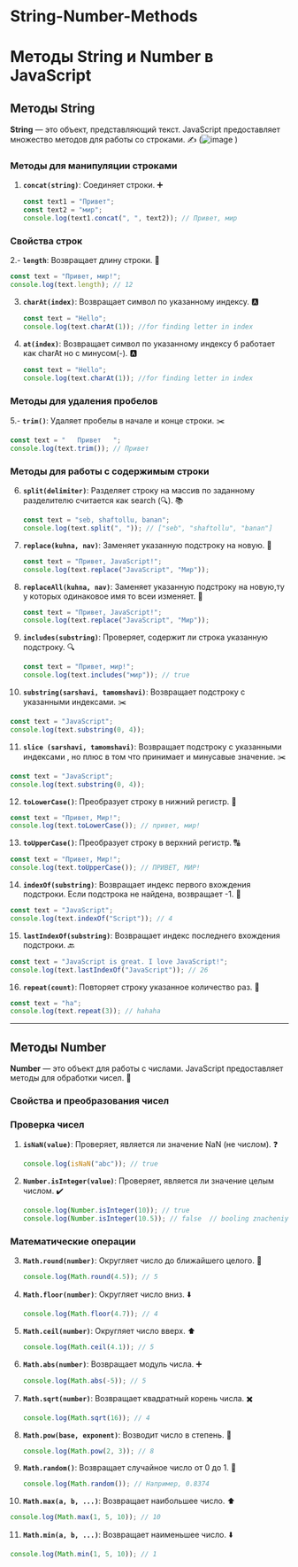 # String-Number-Methods

# Методы String и Number в JavaScript

## Методы String
**String** — это объект, представляющий текст. JavaScript предоставляет множество методов для работы со строками. ✍️
(![image](https://github.com/user-attachments/assets/e284445b-5826-41a0-a6d2-177d18d0375e)
)

### Методы для манипуляции строками
1. **`concat(string)`**: Соединяет строки. ➕
   ```javascript
   const text1 = "Привет";
   const text2 = "мир";
   console.log(text1.concat(", ", text2)); // Привет, мир
   ```
### Свойства строк
2.- **`length`**: Возвращает длину строки. 🧮
  ```javascript
  const text = "Привет, мир!";
  console.log(text.length); // 12
  ```

3. **`charAt(index)`**: Возвращает символ по указанному индексу. 🅰️
   ```javascript
   const text = "Hello";
   console.log(text.charAt(1)); //for finding letter in index
   ```

4. **`at(index)`**: Возвращает символ по указанному индексу б работает как charAt но с минусом(-). 🅰️
   ```javascript
   const text = "Hello";
   console.log(text.charAt(1)); //for finding letter in index
   ```

### Методы для удаления пробелов
5.- **`trim()`**: Удаляет пробелы в начале и конце строки. ✂️
  ```javascript
  const text = "   Привет   ";
  console.log(text.trim()); // Привет
  ```

### Методы для работы с содержимым строки
6. **`split(delimiter)`**: Разделяет строку на массив по заданному разделителю  считается как search (🔍). 📚
   ```javascript
   const text = "seb, shaftollu, banan";
   console.log(text.split(", ")); // ["seb", "shaftollu", "banan"]
   ```

7. **`replace(kuhna, nav)`**: Заменяет указанную подстроку на новую. 🔄
   ```javascript
   const text = "Привет, JavaScript!";
   console.log(text.replace("JavaScript", "Мир")); 
   ```
8. **`replaceAll(kuhna, nav)`**: Заменяет указанную подстроку на новую,ту у которых одинаковое имя то всеи изменяет. 🔄
   ```javascript
   const text = "Привет, JavaScript!";
   console.log(text.replace("JavaScript", "Мир")); 
   ```

9. **`includes(substring)`**: Проверяет, содержит ли строка указанную подстроку. 🔍
   ```javascript
   const text = "Привет, мир!";
   console.log(text.includes("мир")); // true
   ```

10. **`substring(sarshavi, tamomshavi)`**: Возвращает подстроку с указанными индексами. ✂️
   ```javascript
   const text = "JavaScript";
   console.log(text.substring(0, 4));
   ```
11. **`slice (sarshavi, tamomshavi)`**: Возвращает подстроку с указанными индексами , но плюс в том что принимает и минусавые значение. ✂️
   ```javascript
   const text = "JavaScript";
   console.log(text.substring(0, 4));
   ```

12. **`toLowerCase()`**: Преобразует строку в нижний регистр. 🔡
   ```javascript
   const text = "Привет, Мир!";
   console.log(text.toLowerCase()); // привет, мир!
   ```

13. **`toUpperCase()`**: Преобразует строку в верхний регистр. 🔠
   ```javascript
   const text = "Привет, Мир!";
   console.log(text.toUpperCase()); // ПРИВЕТ, МИР!
   ```

14. **`indexOf(substring)`**: Возвращает индекс первого вхождения подстроки. Если подстрока не найдена, возвращает -1. 🔢
   ```javascript
   const text = "JavaScript";
   console.log(text.indexOf("Script")); // 4
   ```

15. **`lastIndexOf(substring)`**: Возвращает индекс последнего вхождения подстроки. 🔙
   ```javascript
   const text = "JavaScript is great. I love JavaScript!";
   console.log(text.lastIndexOf("JavaScript")); // 26
   ```

16. **`repeat(count)`**: Повторяет строку указанное количество раз. 🔁
   ```javascript
   const text = "ha";
   console.log(text.repeat(3)); // hahaha
   ```

---

## Методы Number

**Number** — это объект для работы с числами. JavaScript предоставляет методы для обработки чисел. 🔢

### Свойства и преобразования чисел

### Проверка чисел
1. **`isNaN(value)`**: Проверяет, является ли значение NaN (не числом). ❓
   ```javascript
   console.log(isNaN("abc")); // true
   ```
2. **`Number.isInteger(value)`**: Проверяет, является ли значение целым числом. ✔️
   ```javascript
   console.log(Number.isInteger(10)); // true
   console.log(Number.isInteger(10.5)); // false  // booling znacheniya meta auto 
   ```

### Математические операции
3. **`Math.round(number)`**: Округляет число до ближайшего целого. 🔘
   ```javascript
   console.log(Math.round(4.5)); // 5
   ```

4. **`Math.floor(number)`**: Округляет число вниз. ⬇️
   ```javascript
   console.log(Math.floor(4.7)); // 4
   ```

5. **`Math.ceil(number)`**: Округляет число вверх. ⬆️
   ```javascript
   console.log(Math.ceil(4.1)); // 5
   ```

6. **`Math.abs(number)`**: Возвращает модуль числа. ➕
   ```javascript
   console.log(Math.abs(-5)); // 5
   ```

7. **`Math.sqrt(number)`**: Возвращает квадратный корень числа. ✖️
   ```javascript
   console.log(Math.sqrt(16)); // 4
   ```

8. **`Math.pow(base, exponent)`**: Возводит число в степень. 🔺
   ```javascript
   console.log(Math.pow(2, 3)); // 8
   ```

9. **`Math.random()`**: Возвращает случайное число от 0 до 1. 🎲
   ```javascript
   console.log(Math.random()); // Например, 0.8374
   ```

10. **`Math.max(a, b, ...)`**: Возвращает наибольшее число. ⬆️
   ```javascript
   console.log(Math.max(1, 5, 10)); // 10
   ```

11. **`Math.min(a, b, ...)`**: Возвращает наименьшее число. ⬇️
   ```javascript
   console.log(Math.min(1, 5, 10)); // 1
   ```


